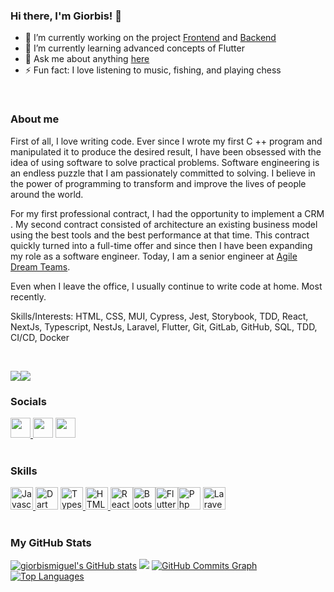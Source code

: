 ### Hi there, I'm Giorbis! 👋

- 🔭 I’m currently working on the project [Frontend](https://github.com/RoqLogic/mc-ui) and [Backend](https://github.com/RoqLogic/mc-core)
- 🌱 I’m currently learning advanced concepts of Flutter
- 💬 Ask me about anything [here](https://github.com/giorbismiguel/giorbismiguel/issues)
- ⚡ Fun fact: I love listening to music, fishing, and playing chess

<br />

### About me

First of all, I love writing code. Ever since I wrote my first C ++ program and manipulated it to produce the desired result, I have been obsessed with the idea of ​​using software to solve practical problems. Software engineering is an endless puzzle that I am passionately committed to solving. I believe in the power of programming to transform and improve the lives of people around the world.

For my first professional contract, I had the opportunity to implement a CRM . My second contract consisted of architecture an existing business model using the best tools and the best performance at that time. This contract quickly turned into a full-time offer and since then I have been expanding my role as a software engineer. Today, I am a senior engineer at [Agile Dream Teams](https://www.linkedin.com/company/agiledreamteam/mycompany/verification/).

Even when I leave the office, I usually continue to write code at home. Most recently.

Skills/Interests: HTML, CSS, MUI, Cypress, Jest, Storybook, TDD, React, NextJs, Typescript, NestJs, Laravel, Flutter, Git, GitLab, GitHub, SQL, TDD, CI/CD, Docker

<br />

<a href="https://www.twitter.com/giorbismiguel" target="_blank" rel="noreferrer"><img src="https://img.shields.io/twitter/follow/giorbismiguel?logo=twitter&style=for-the-badge&color=0891b2&labelColor=1c1917" /></a><a href="https://www.github.com/giorbismiguel" target="_blank" rel="noreferrer"><img src="https://img.shields.io/github/followers/giorbismiguel?logo=github&style=for-the-badge&color=0891b2&labelColor=1c1917" /></a>


 ### Socials  
<p align="left"> 
<a href="https://clever-saha-b473a2.netlify.app/" target="_blank" rel="noreferrer">
  <img src="https://img.icons8.com/ultraviolet/22/000000/domain.png" width="32" height="32" />
</a> <a href="https://www.linkedin.com/in/giorbis-miguel-lori%C3%A9-montalvo-82446853/" target="_blank" rel="noreferrer"><img src="https://raw.githubusercontent.com/danielcranney/readme-generator/main/public/icons/socials/linkedin.svg" width="32" height="32" /></a> <a href="https://www.twitter.com/giorbismiguel" target="_blank" rel="noreferrer"><img src="https://raw.githubusercontent.com/danielcranney/readme-generator/main/public/icons/socials/twitter.svg" width="32" height="32" /></a> 


<br />
<br />

### Skills

<p align="left"> 
  <a href="https://developer.mozilla.org/en-US/docs/Web/JavaScript" target="_blank" rel="noreferrer">
    <img src="https://raw.githubusercontent.com/danielcranney/readme-generator/main/public/icons/skills/javascript-colored.svg" width="36" height="36" alt="Javascript" /></a><a href="https://dart.dev/" target="_blank" rel="noreferrer">
    <img src="https://raw.githubusercontent.com/danielcranney/readme-generator/main/public/icons/skills/dart-colored.svg" width="36" height="36" alt="Dart" /></a> <a href="https://www.typescriptlang.org/" target="_blank" rel="noreferrer"><img src="https://raw.githubusercontent.com/danielcranney/readme-generator/main/public/icons/skills/typescript-colored.svg" width="36" height="36" alt="Typescript" />
</a><a href="https://developer.mozilla.org/en-US/docs/Glossary/HTML5" target="_blank" rel="noreferrer"><img       src="https://raw.githubusercontent.com/danielcranney/readme-generator/main/public/icons/skills/html5-colored.svg" width="36" height="36" alt="HTML5" /></a><a href="https://reactjs.org/" target="_blank" rel="noreferrer">
  <img src="https://raw.githubusercontent.com/danielcranney/readme-generator/main/public/icons/skills/react-colored.svg" width="36" height="36" alt="React"/></a><a href="https://getbootstrap.com/" target="_blank" rel="noreferrer"><img src="https://raw.githubusercontent.com/danielcranney/readme-generator/main/public/icons/skills/bootstrap-colored.svg" width="36" height="36" alt="Bootstrap" /></a><a href="https://flutter.dev/" target="_blank" rel="noreferrer"><img src="https://raw.githubusercontent.com/danielcranney/readme-generator/main/public/icons/skills/flutter-colored.svg" width="36" height="36" alt="Flutter" /></a><a href="https://www.php.net/" target="_blank" rel="noreferrer"><img src="https://raw.githubusercontent.com/danielcranney/readme-generator/main/public/icons/skills/php.svg" width="36" height="36" alt="Php" /></a> <a href="https://laravel.com/" target="_blank" rel="noreferrer"><img src="https://raw.githubusercontent.com/danielcranney/readme-generator/main/public/icons/skills/laravel.svg" width="36" height="36" alt="Laravel" /></a>

 <br />
<br />

### My GitHub Stats
<a href="http://www.github.com/giorbismiguel"><img src="https://github-readme-stats.vercel.app/api?username=giorbismiguel&show_icons=true&hide=&count_private=true&title_color=3382ed&text_color=ffffff&icon_color=0891b2&bg_color=1c1917&hide_border=true&show_icons=true" alt="giorbismiguel's GitHub stats" /></a>
<a href="http://www.github.com/giorbismiguel"><img src="https://github-readme-streak-stats.herokuapp.com/?user=giorbismiguel&stroke=ffffff&background=1c1917&ring=3382ed&fire=3382ed&currStreakNum=ffffff&currStreakLabel=3382ed&sideNums=ffffff&sideLabels=ffffff&dates=ffffff&hide_border=true" /></a>
<a href="http://www.github.com/giorbismiguel"><img src="https://activity-graph.herokuapp.com/graph?username=giorbismiguel&bg_color=1c1917&color=ffffff&line=0891b2&point=ffffff&area_color=1c1917&area=true&hide_border=true&custom_title=GitHub%20Commits%20Graph" alt="GitHub Commits Graph" /></a>
<a href="https://github.com/giorbismiguel" align="left"><img src="https://github-readme-stats.vercel.app/api/top-langs/?username=giorbismiguel&langs_count=10&title_color=3382ed&text_color=ffffff&icon_color=0891b2&bg_color=1c1917&hide_border=true&locale=en&custom_title=Top%20%Languages" alt="Top Languages" /></a>

[website]:https://clever-saha-b473a2.netlify.app
[linkedin]:https://www.linkedin.com/in/giorbis-miguel-lori%C3%A9-montalvo-82446853
[twitter]:https://twitter.com/giorbismiguel
[facebook]:https://www.facebook.com/giorbis
